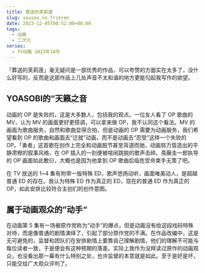 ```yaml
---
title: 葬送的芙莉莲
slug: sousou_no_frieren
date: 2023-12-05T00:52:00+08:00
tags: 
  - 动画
  - 二次元
series: 
  - TV动画 2023年10月
---
```

「葬送的芙莉莲」毫无疑问是一部优秀的作品，可以夸赞的方面实在太多了，没什么好写的，反而是这部作品上几处声音不太和谐的地方更能勾起我写作的欲望。

## YOASOBI的“天籁之音
动画的 OP 是失败的，这是大多数人，包括我的观点。一位友人看了 OP 歌曲的 MV，认为 MV 的画面更好更搭调，可以拿来做 OP，我不认同这个看法。MV 的画面为歌曲服务，自然和歌曲显得合拍，但是动画的 OP 需要为动画服务，我们希望看到 OP 的歌曲和画面去“迁就”动画，而不是动画去“忍受”这样一个失败的 OP。「勇者」这首歌在创作上完全和动画脱节甚至背道而驰，动画努力营造出的平静肃穆的叙事风格，在 OP 插入的一刻便被喧闹跳脱的歌声击碎。斋藤圭一郎执导的 OP 画面如此敷衍，大概也是因为他拿到 OP 歌曲后临危受命束手无策了吧。

在 TV 放送的 1~4 集有附带一版特殊 ED，歌声悠扬动听，画面唯美动人，是超越普通 ED 的存在。我认为特殊 ED 作为真正的 ED，现在的普通 ED 作为真正的 OP，如此安排比较符合主创们的创作意图。

## 属于动画观众的”动手“
在动画第 5 集有一场被原作党称为“动手”的爆点，但是动画没有给这段戏码特殊对待，而是像普通的剧情演绎了，引起了部分原作党的不满。在作品改编中，这是无可避免的，监督和团队们在安排剧情上要靠自己理解剧情，他们的理解不可能与每位读者一致，于是便会有这种预期的落差。实际上我作为没拜读过原作的动画观众，也没看出那一幕有什么特别之处，也许监督的本意就是如此。至于是好是坏，只能交给广大观众评判了。